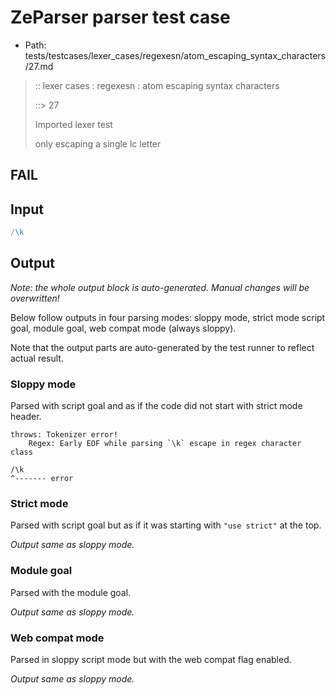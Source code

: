 # ZeParser parser test case

- Path: tests/testcases/lexer_cases/regexesn/atom_escaping_syntax_characters/27.md

> :: lexer cases : regexesn : atom escaping syntax characters
>
> ::> 27
>
> Imported lexer test
>
> only escaping a single lc letter

## FAIL

## Input

`````js
/\k
`````

## Output

_Note: the whole output block is auto-generated. Manual changes will be overwritten!_

Below follow outputs in four parsing modes: sloppy mode, strict mode script goal, module goal, web compat mode (always sloppy).

Note that the output parts are auto-generated by the test runner to reflect actual result.

### Sloppy mode

Parsed with script goal and as if the code did not start with strict mode header.

`````
throws: Tokenizer error!
    Regex: Early EOF while parsing `\k` escape in regex character class

/\k
^------- error
`````

### Strict mode

Parsed with script goal but as if it was starting with `"use strict"` at the top.

_Output same as sloppy mode._

### Module goal

Parsed with the module goal.

_Output same as sloppy mode._

### Web compat mode

Parsed in sloppy script mode but with the web compat flag enabled.

_Output same as sloppy mode._
